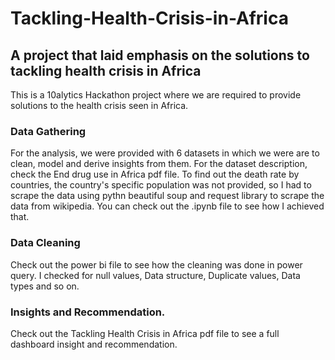 # Tackling-Health-Crisis-in-Africa
## A project that laid emphasis on the solutions to tackling health crisis in Africa 
This is a 10alytics Hackathon project where we are required to provide solutions to the health crisis seen in Africa. 
### Data Gathering
For the analysis, we were provided with 6 datasets in which we were are to clean, model and derive insights from them. For the dataset description, check the End drug use in Africa pdf file. 
To find out the death rate by countries, the country's specific population was not provided, so I had to scrape the data using pythn beautiful soup and request library to scrape the data from wikipedia. You can check out the .ipynb file to see how I achieved that.
### Data Cleaning 
Check out the power bi file to see how the cleaning was done in power query. I checked for null values, Data structure, Duplicate values, Data types and so on.
### Insights and Recommendation. 
Check out the Tackling Health Crisis in Africa pdf file to see a full dashboard insight and recommendation. 
